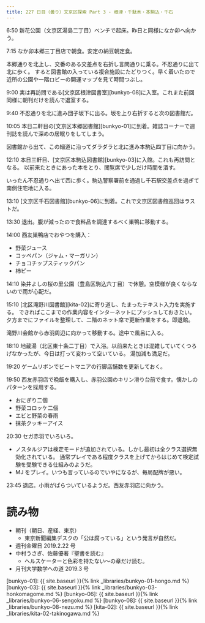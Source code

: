 ```yaml
---
title: 227 日目（曇り）文京区探索 Part 3 - 根津・千駄木・本駒込・千石
---
```


6:50 新花公園（文京区湯島二丁目）ベンチで起床。昨日と同様になか卯へ向かう。

7:15 なか卯本郷三丁目店で朝食。安定の納豆朝定食。

本郷通りを北上し、交番のある交差点を右折し言問通りに乗る。不忍通りに出て北に歩く。
すると図書館の入っている複合施設にたどりつく。早く着いたので近所の公園や一階ロビーの開運マップを見て時間つぶし。

9:00 実は再訪問である[文京区根津図書室][bunkyo-08]に入室。これまた前回同様に朝刊だけを読んで退室する。

9:40 不忍通りを北に進み団子坂下に出る。坂を上り右折すると次の図書館だ。

10:05 本日二軒目の[文京区本郷図書館][bunkyo-01]に到着。雑誌コーナーで週刊誌を読んで深めの居眠りをしてしまう。

図書館から出て、この細道に沿ってダラダラと北に進み本駒込四丁目に向かう。

12:10 本日三軒目、[文京区本駒込図書館][bunkyo-03]に入館。これも再訪問となる。
以前来たときにあった本をとり、閲覧席で少しだけ時間を潰す。

いったん不忍通りへ出て西に歩く。駒込警察署前を通過し千石駅交差点を過ぎて南側住宅地に入る。

13:10 [文京区千石図書館][bunkyo-06]に到着。これで文京区図書館巡回はラストだ。

13:30 退出。腹が減ったので食料品を調達するべく巣鴨に移動する。

14:00 西友巣鴨店でおやつを購入：
* 野菜ジュース
* コッペパン（ジャム・マーガリン）
* チョコチップスティックパン
* 柿ピー

14:10 染井よしの桜の里公園（豊島区駒込六丁目）で休憩。空模様が良くならないので雨が心配だ。

15:10 [北区滝野川図書館][kita-02]に寄り道し、たまったテキスト入力を実施する。
できればここまでの作業内容をインターネットにプッシュしておきたい。
夕方までにファイルを整理して、二階のネット席で更新作業をする。即退館。

滝野川会館から赤羽周辺に向かって移動する。途中で風呂に入る。

18:10 地蔵湯（北区東十条二丁目）で入浴。以前来たときは混雑していてくつろげなかったが、今日は打って変わって空いている。
湯加減も満足だ。

19:20 ゲームリボンでビートマニアの行脚店舗数を更新しておく。

19:50 西友赤羽店で晩飯を購入し、赤羽公園のキリン滑り台前で食す。懐かしのパターンを採用する。
* おにぎり二個
* 野菜コロッケ二個
* エビと野菜の春雨
* 抹茶クッキーアイス

20:30 セガ赤羽でいろいろ。
* ノスタルジアは検定モードが追加されている。しかし最初は全クラス選択無効化されている。
  通常プレイである程度クラスを上げてからはじめて検定試験を受験できる仕組みのようだ。
* MJ をプレイ。いつも言っているのでいやになるが、毎局配牌が悪い。

23:45 退店。小雨がぱらついているようだ。西友赤羽店に向かう。

# 読み物

* 朝刊（朝日、産経、東京）
  * 東京新聞編集デスクの「公は腐っている」という発言が自然だ。
* 週刊金曜日 2019.2.22 号
* 中村うさぎ、佐藤優著『聖書を読む』
  * ヘルスケーターと色彩を持たない～の章だけ読む。
* 月刊大学数学への道 2019.3 号

[bunkyo-01]: {{ site.baseurl }}{% link _libraries/bunkyo-01-hongo.md %}
[bunkyo-03]: {{ site.baseurl }}{% link _libraries/bunkyo-03-honkomagome.md %}
[bunkyo-06]: {{ site.baseurl }}{% link _libraries/bunkyo-06-sengoku.md %}
[bunkyo-08]: {{ site.baseurl }}{% link _libraries/bunkyo-08-nezu.md %}
[kita-02]: {{ site.baseurl }}{% link _libraries/kita-02-takinogawa.md %}
